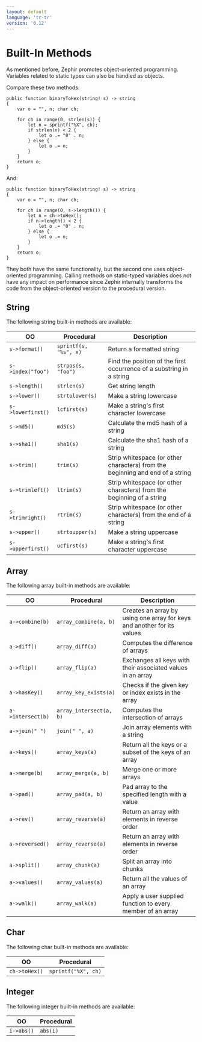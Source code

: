 ```yaml
---
layout: default
language: 'tr-tr'
version: '0.12'
---
```

# Built-In Methods
As mentioned before, Zephir promotes object-oriented programming. Variables related to static types can also be handled as objects.

Compare these two methods:

```zephir
public function binaryToHex(string! s) -> string
{
    var o = "", n; char ch;

    for ch in range(0, strlen(s)) {
        let n = sprintf("%X", ch);
        if strlen(n) < 2 {
            let o .= "0" . n;
        } else {
            let o .= n;
        }
    }
    return o;
}
```

And:

```zephir
public function binaryToHex(string! s) -> string
{
    var o = "", n; char ch;

    for ch in range(0, s->length()) {
        let n = ch->toHex();
        if n->length() < 2 {
            let o .= "0" . n;
        } else {
            let o .= n;
        }
    }
    return o;
}
```

They both have the same functionality, but the second one uses object-oriented programming. Calling methods on static-typed variables does not have any impact on performance since Zephir internally transforms the code from the object-oriented version to the procedural version.

<a name='string'></a>
## String
The following string built-in methods are available:

| OO                 | Procedural             | Description                                                                    |
|--------------------|------------------------|--------------------------------------------------------------------------------|
| `s->format()`      | `sprintf(s, "%s", x)`  | Return a formatted string                                                      |
| `s->index("foo")`  | `strpos(s, "foo")`     | Find the position of the first occurrence of a substring in a string           |
| `s->length()`      | `strlen(s)`            | Get string length                                                              |
| `s->lower()`       | `strtolower(s)`        | Make a string lowercase                                                        |
| `s->lowerfirst()`  | `lcfirst(s)`           | Make a string's first character lowercase                                      |
| `s->md5()`         | `md5(s)`               | Calculate the md5 hash of a string                                             |
| `s->sha1()`        | `sha1(s)`              | Calculate the sha1 hash of a string                                            |
| `s->trim()`        | `trim(s)`              | Strip whitespace (or other characters) from the beginning and end of a string  |
| `s->trimleft()`    | `ltrim(s)`             | Strip whitespace (or other characters) from the beginning of a string          |
| `s->trimright()`   | `rtrim(s)`             | Strip whitespace (or other characters) from the end of a string                |
| `s->upper()`       | `strtoupper(s)`        | Make a string uppercase                                                        |
| `s->upperfirst()`  | `ucfirst(s)`           | Make a string's first character uppercase                                      |

<a name='array'></a>
## Array
The following array built-in methods are available:

| OO                 | Procedural               | Description                                                              |
|--------------------|--------------------------|--------------------------------------------------------------------------|
| `a->combine(b)`    | `array_combine(a, b)`    | Creates an array by using one array for keys and another for its values  |
| `a->diff()`        | `array_diff(a)`          | Computes the difference of arrays                                        |
| `a->flip()`        | `array_flip(a)`          | Exchanges all keys with their associated values in an array              |
| `a->hasKey()`      | `array_key_exists(a)`    | Checks if the given key or index exists in the array                     |
| `a->intersect(b)`  | `array_intersect(a, b)`  | Computes the intersection of arrays                                      |
| `a->join(" ")`     | `join(" ", a)`           | Join array elements with a string                                        |
| `a->keys()`        | `array_keys(a)`          | Return all the keys or a subset of the keys of an array                  |
| `a->merge(b)`      | `array_merge(a, b)`      | Merge one or more arrays                                                 |
| `a->pad()`         | `array_pad(a, b)`        | Pad array to the specified length with a value                           |
| `a->rev()`         | `array_reverse(a)`       | Return an array with elements in reverse order                           |
| `a->reversed()`    | `array_reverse(a)`       | Return an array with elements in reverse order                           |
| `a->split()`       | `array_chunk(a)`         | Split an array into chunks                                               |
| `a->values()`      | `array_values(a)`        | Return all the values of an array                                        |
| `a->walk()`        | `array_walk(a)`          | Apply a user supplied function to every member of an array               |

<a name='char'></a>
## Char
The following char built-in methods are available:

| OO             | Procedural           |
|----------------|----------------------|
| `ch->toHex()`  | `sprintf("%X", ch)`  |

<a name='integer'></a>
## Integer
The following integer built-in methods are available:

| OO           | Procedural    |
|--------------|---------------|
| `i->abs()`   | `abs(i)`      |
